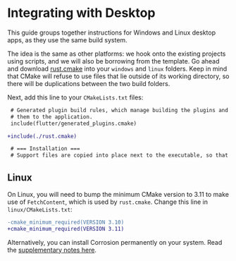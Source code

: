 # Integrating with Desktop

This guide groups together instructions for Windows and Linux desktop apps,
as they use the same build system.

The idea is the same as other platforms: we hook onto the existing projects
using scripts, and we will also be borrowing from the template. Go ahead
and download [rust.cmake](https://raw.githubusercontent.com/Desdaemon/flutter_rust_bridge_template/main/windows/rust.cmake)
into your `windows` and `linux` folders. Keep in mind that CMake will refuse
to use files that lie outside of its working directory, so there will be duplications
between the two build folders.

Next, add this line to your `CMakeLists.txt` files:

```diff
 # Generated plugin build rules, which manage building the plugins and adding
 # them to the application.
 include(flutter/generated_plugins.cmake)

+include(./rust.cmake)

 # === Installation ===
 # Support files are copied into place next to the executable, so that it can
```

## Linux

On Linux, you will need to bump the minimum CMake version to 3.11 to make use
of `FetchContent`, which is used by `rust.cmake`. Change this line in `linux/CMakeLists.txt`:

```diff
-cmake_minimum_required(VERSION 3.10)
+cmake_minimum_required(VERSION 3.11)
```

Alternatively, you can install Corrosion permanently on your system.
Read the [supplementary notes here](../template/setup_others.md).

